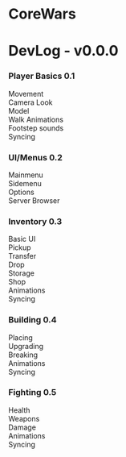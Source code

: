 # CoreWars

# DevLog - v0.0.0
### Player Basics 0.1
Movement\
Camera Look\
Model\
Walk Animations\
Footstep sounds\
Syncing
### UI/Menus 0.2
Mainmenu\
Sidemenu\
Options\
Server Browser
### Inventory 0.3
Basic UI\
Pickup\
Transfer\
Drop\
Storage\
Shop\
Animations\
Syncing
### Building 0.4
Placing\
Upgrading\
Breaking\
Animations\
Syncing
### Fighting 0.5
Health\
Weapons\
Damage\
Animations\
Syncing

